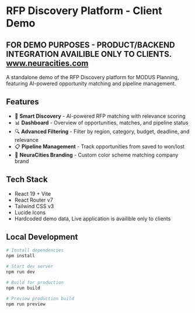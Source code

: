 # RFP Discovery Platform - Client Demo

## FOR DEMO PURPOSES - PRODUCT/BACKEND INTEGRATION AVAILIBLE ONLY TO CLIENTS. www.neuracities.com

A standalone demo of the RFP Discovery platform for MODUS Planning, featuring AI-powered opportunity matching and pipeline management.

## Features

- 🎯 **Smart Discovery** - AI-powered RFP matching with relevance scoring
- 📊 **Dashboard** - Overview of opportunities, matches, and pipeline status
- 🔍 **Advanced Filtering** - Filter by region, category, budget, deadline, and relevance
- 📋 **Pipeline Management** - Track opportunities from saved to won/lost
- 🎨 **NeuraCities Branding** - Custom color scheme matching company brand

## Tech Stack

- React 19 + Vite
- React Router v7
- Tailwind CSS v3
- Lucide Icons
- Hardcoded demo data, Live application is availible only to clients 

## Local Development

```bash
# Install dependencies
npm install

# Start dev server
npm run dev

# Build for production
npm run build

# Preview production build
npm run preview
```
